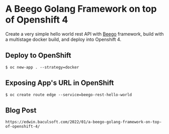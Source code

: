 # A Beego Golang Framework on top of Openshift 4

Create a very simple hello world rest API with [Beego](https://github.com/beego/beego) framework, build with a multistage docker build, and deploy into Openshift 4.

## Deploy to OpenShift
```
$ oc new-app . --strategy=docker
```

## Exposing App's URL in OpenShift
```
$ oc create route edge --service=beego-rest-hello-world
```

## Blog Post
```
https://edwin.baculsoft.com/2022/01/a-beego-golang-framework-on-top-of-openshift-4/
```